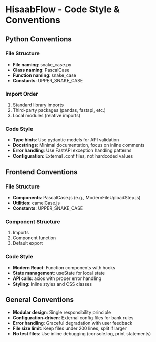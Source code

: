 # HisaabFlow - Code Style & Conventions

## Python Conventions

### File Structure
- **File naming**: snake_case.py
- **Class naming**: PascalCase
- **Function naming**: snake_case
- **Constants**: UPPER_SNAKE_CASE

### Import Order
1. Standard library imports
2. Third-party packages (pandas, fastapi, etc.)
3. Local modules (relative imports)

### Code Style
- **Type hints**: Use pydantic models for API validation
- **Docstrings**: Minimal documentation, focus on inline comments
- **Error handling**: Use FastAPI exception handling patterns
- **Configuration**: External .conf files, not hardcoded values

## Frontend Conventions

### File Structure
- **Components**: PascalCase.js (e.g., ModernFileUploadStep.js)
- **Utilities**: camelCase.js
- **Constants**: UPPER_SNAKE_CASE

### Component Structure
1. Imports
2. Component function
3. Default export

### Code Style
- **Modern React**: Function components with hooks
- **State management**: useState for local state
- **API calls**: axios with proper error handling
- **Styling**: Inline styles and CSS classes

## General Conventions
- **Modular design**: Single responsibility principle
- **Configuration-driven**: External config files for bank rules
- **Error handling**: Graceful degradation with user feedback
- **File size limit**: Keep files under 200 lines, split if larger
- **No test files**: Use inline debugging (console.log, print statements)